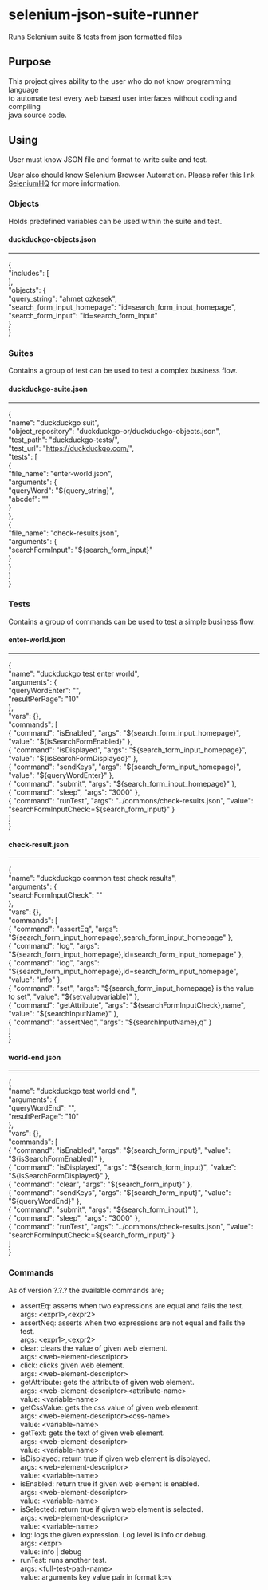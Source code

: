 # selenium-json-suite-runner
Runs Selenium suite &amp; tests from json formatted files

## Purpose 

This project gives ability to the user who do not know programming language  
to automate test every web based user interfaces without coding and compiling  
java source code.

## Using 

User must know JSON file and format to write suite and test.  

User also should know Selenium Browser Automation.  Please refer this link  
[SeleniumHQ](http://docs.seleniumhq.org) for more information.

### Objects

Holds predefined variables can be used within the suite and test.  

#### duckduckgo-objects.json
---
{  
	"includes": [  
	],  
    "objects": {  
	    "query_string": "ahmet ozkesek",  
	    "search_form_input_homepage": "id=search_form_input_homepage",  
	    "search_form_input": "id=search_form_input"   
    }  
}  
    

### Suites

Contains a group of test can be used to test a complex business flow.  

#### duckduckgo-suite.json
---
{  
    "name": "duckduckgo suit",  
    "object_repository": "duckduckgo-or/duckduckgo-objects.json",  
    "test_path": "duckduckgo-tests/",  
    "test_url": "https://duckduckgo.com/",  
    "tests": [  
        {  
            "file_name": "enter-world.json",  
            "arguments": {  
                "queryWord": "${query_string}",  
                "abcdef": ""  
            }  
        },  
        {  
            "file_name": "check-results.json",  
            "arguments": {  
            	"searchFormInput": "${search_form_input}"  
            }  
        }    
    ]    
}  

### Tests

Contains a group of commands can be used to test a simple business flow.  

#### enter-world.json
---

{  
    "name": "duckduckgo test enter world",  
    "arguments": {  
    	"queryWordEnter": "",  
    	"resultPerPage": "10"  
    },  
    "vars": {},  
    "commands": [  
        { "command": "isEnabled", "args": "${search_form_input_homepage}", "value": "${isSearchFormEnabled}" },  
        { "command": "isDisplayed", "args": "${search_form_input_homepage}", "value": "${isSearchFormDisplayed}" },      
        { "command": "sendKeys", "args": "${search_form_input_homepage}", "value": "${queryWordEnter}" },  
		{ "command": "submit", "args": "${search_form_input_homepage}" },  
        { "command": "sleep", "args": "3000" },  
		{ "command": "runTest", "args": "../commons/check-results.json", "value": "searchFormInputCheck:=${search_form_input}" }  
    ]  
}    

#### check-result.json
---

{  
    "name": "duckduckgo common test check results",  
    "arguments": {  
    	"searchFormInputCheck": ""  
    },  
    "vars": {},  
    "commands": [  
        { "command": "assertEq", "args": "${search_form_input_homepage},search_form_input_homepage" },  
        { "command": "log", "args": "${search_form_input_homepage},id=search_form_input_homepage" },  
		{ "command": "log", "args": "${search_form_input_homepage},id=search_form_input_homepage", "value": "info" },  
		{ "command": "set", "args": "${search_form_input_homepage} is the value to set", "value": "${setvaluevariable}" },  
		{ "command": "getAttribute", "args": "${searchFormInputCheck},name", "value": "${searchInputName}" },  
        { "command": "assertNeq", "args": "${searchInputName},q" }  
    ]  
}  

#### world-end.json
---

{  
    "name": "duckduckgo test world end ",  
    "arguments": {  
    	"queryWordEnd": "",  
    	"resultPerPage": "10"  
    },  
    "vars": {},  
    "commands": [  
        { "command": "isEnabled", "args": "${search_form_input}", "value": "${isSearchFormEnabled}" },  
        { "command": "isDisplayed", "args": "${search_form_input}", "value": "${isSearchFormDisplayed}" },      
        { "command": "clear", "args": "${search_form_input}" },  
        { "command": "sendKeys", "args": "${search_form_input}", "value": "${queryWordEnd}" },  
        { "command": "submit", "args": "${search_form_input}" },  
        { "command": "sleep", "args": "3000" },  
 		{ "command": "runTest", "args": "../commons/check-results.json", "value": "searchFormInputCheck:=${search_form_input}" }  
    ]  
}  

### Commands

As of version ?.?.? the available commands are;

* assertEq: asserts when two expressions are equal and fails the test.    
args: &lt;expr1&gt;,&lt;expr2&gt;  
* assertNeq: asserts when two expressions are not equal and fails the test.    
args: &lt;expr1&gt;,&lt;expr2&gt;  
* clear: clears the value of given web element.      
args: &lt;web-element-descriptor&gt;    
* click: clicks given web element.        
args: &lt;web-element-descriptor&gt;  
* getAttribute: gets the attribute of given web element.      
args: &lt;web-element-descriptor&gt;&lt;attribute-name&gt;  
value: &lt;variable-name&gt;  
* getCssValue: gets the css value of given web element.      
args: &lt;web-element-descriptor&gt;&lt;css-name&gt;  
value: &lt;variable-name&gt;  
* getText: gets the text of given web element.      
args: &lt;web-element-descriptor&gt;    
value: &lt;variable-name&gt;  
* isDisplayed: return true if given web element is displayed.      
args: &lt;web-element-descriptor&gt;  
value: &lt;variable-name&gt;  
* isEnabled: return true if given web element is enabled.      
args: &lt;web-element-descriptor&gt;  
value: &lt;variable-name&gt;  
* isSelected: return true if given web element is selected.      
args: &lt;web-element-descriptor&gt;  
value: &lt;variable-name&gt;  
* log: logs the given expression.  Log level is info or debug.      
args: &lt;expr&gt;  
value: info | debug  
* runTest: runs another test.      
args: &lt;full-test-path-name&gt;  
value: arguments key value pair in format k:=v  


